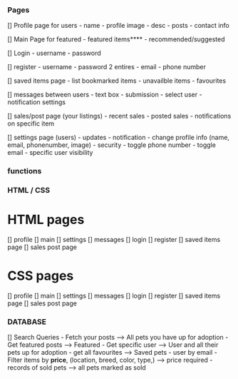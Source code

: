 ### Pages
[] Profile page for users
    - name 
    - profile image
    - desc 
    - posts 
    - contact info


[] Main Page for featured
    - featured items****
    - recommended/suggested


[] Login
    - username
    - password

[] register
    - username
    - password 2 entires
    - email
    - phone number

[] saved items page
    - list bookmarked items
    - unavailble items
    - favourites

[] messages between users
    - text box
    - submission
    - select user
    - notification settings

[] sales/post page (your listings)
    - recent sales
    - posted sales
    - notifications on specific item

[] settings page (users)
    - updates
    - notification
    - change profile info (name, email, phonenumber, image)
    - security - toggle phone number
               - toggle email
               - specific user visibility


### functions



### HTML / CSS 

# HTML pages
[] profile
[] main
[] settings
[] messages
[] login
[] register
[] saved items page
[] sales post page

# CSS pages
[] profile
[] main
[] settings
[] messages
[] login
[] register
[] saved items page
[] sales post page

### DATABASE
[] Search Queries - Fetch your posts --> All pets you have up for adoption
                  - Get featured posts --> Featured
                  - Get specific user --> User and all their pets up for adoption
                  - get all favourites --> Saved pets
                  - user by email
                  - Filter items by **price**, (location, breed, color, type,) --> price required
                  - records of sold pets --> all pets marked as sold
                  


